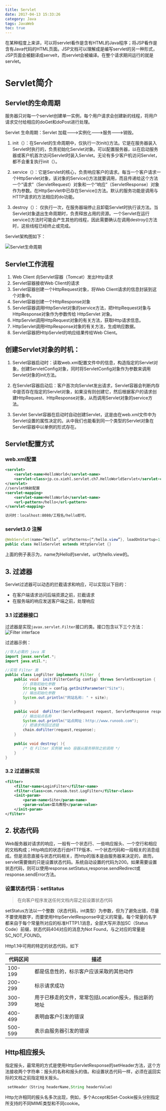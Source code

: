 ```yaml
---
title: Servlet
date: 2017-04-13 15:33:26
category: Java
tags: JavaWeb
toc: true
---
```


在某种程度上来讲，可以将servlet看作是含有HTML的Java程序；将JSP看作是含有Java代码的HTML页面。JSP文档可以理解成是编写servlet的另一种形式，JSP页面会被翻译成servelt，而servlet会被编译。在整个请求期间运行的就是servlet。

# Servlet简介

## Servlet的生命周期
服务器只对每一个servlet创建单一实例，每个用户请求会创建新的线程，将用户请求交付给相应的doGet和doPost进行处理。

Servlet 生命周期：Servlet 加载--->实例化--->服务--->销毁。


1. init（）：在Servlet的生命周期中，仅执行一次init()方法。它是在服务器装入Servlet时执行的，负责初始化Servlet对象。可以配置服务器，以在启动服务器或客户机首次访问Servlet时装入Servlet。无论有多少客户机访问Servlet，都不会重复执行init（）。

2. service（）：它是Servlet的核心，负责响应客户的请求。每当一个客户请求一个HttpServlet对象，该对象的Service()方法就要调用，而且传递给这个方法一个“请求”（ServletRequest）对象和一个“响应”（ServletResponse）对象作为参数。在HttpServlet中已存在Service()方法。默认的服务功能是调用与HTTP请求的方法相应的do功能。

3. destroy（）： 仅执行一次，在服务器端停止且卸载Servlet时执行该方法。当Servlet对象退出生命周期时，负责释放占用的资源。一个Servlet在运行service()方法时可能会产生其他的线程，因此需要确认在调用destroy()方法时，这些线程已经终止或完成。

Servlet架构图如下：

![Servlet生命周期](Servlet与JSP/ServletLifeCycle.jpg)

## Servlet工作流程

1. Web Client 向Servlet容器（Tomcat）发出Http请求
2. Servlet容器接收Web Client的请求
3. Servlet容器创建一个HttpRequest对象，将Web Client请求的信息封装到这个对象中。
4. Servlet容器创建一个HttpResponse对象
5. Servlet容器调用HttpServlet对象的service方法，把HttpRequest对象与HttpResponse对象作为参数传给 HttpServlet 对象。
6. HttpServlet调用HttpRequest对象的有关方法，获取Http请求信息。
7. HttpServlet调用HttpResponse对象的有关方法，生成响应数据。
8. Servlet容器把HttpServlet的响应结果传给Web Client。

## 创建Servlet对象的时机：

1. Servlet容器启动时：读取web.xml配置文件中的信息，构造指定的Servlet对象，创建ServletConfig对象，同时将ServletConfig对象作为参数来调用Servlet对象的init方法。

2. 在Servlet容器启动后：客户首次向Servlet发出请求，Servlet容器会判断内存中是否存在指定的Servlet对象，如果没有则创建它，然后根据客户的请求创建HttpRequest、HttpResponse对象，从而调用Servlet对象的service方法。

3. Servlet Servlet容器在启动时自动创建Servlet，这是由在web.xml文件中为Servlet设置的<load-on-startup>属性决定的。从中我们也能看到同一个类型的Servlet对象在Servlet容器中以单例的形式存在。


## Servlet配置方式
### web.xml配置
```xml
<servlet>
	<servlet-name>HelloWorld</servlet-name>
	<servlet-class>jp.co.xiehl.servlet.ch7.HelloWorldServlet</servlet-class>
</servlet>
//servlet映射配置
<servlet-mapping>
	<servlet-name>HelloWorld</servlet-name>
	<url-pattern>/hello</url-pattern>
</servlet-mapping>

访问时：localhost:8080/工程名/hello即可。

```

### servlet3.0 注解
```java
@WebServlet(name=”Hello”, urlPatterns={“/hello.view”}, loadOnStartup=1)
public class HelloServlet extends HttpServlet {}
```
上面的例子表示为，name为Hello的servlet，url为hello.view的。

## 3. 过滤器
Servlet过滤器可以动态的拦截请求和响应，可以实现以下目的：

* 在客户端请求访问后端资源之前，拦截请求
* 在服务端的响应发送客户端之前，处理响应

### 3.1 过滤器接口
过滤器是实现`javax.servlet.Filter`接口的类。接口包含以下三个方法：
![Filter interface](Servlet与JSP/filter.png)

过滤器示例：
```java
//导入必需的 java 库
import javax.servlet.*;
import java.util.*;

//实现 Filter 类
public class LogFilter implements Filter  {
	public void  init(FilterConfig config) throws ServletException {
		// 获取初始化参数
		String site = config.getInitParameter("Site"); 
		// 输出初始化参数
		System.out.println("网站名称: " + site); 
	}
	
	public void  doFilter(ServletRequest request, ServletResponse response, FilterChain chain){
		// 输出站点名称
		System.out.println("站点网址：http://www.runoob.com");
		// 把请求传回过滤链
		chain.doFilter(request,response);
	}
	
	public void destroy( ){
		/* 在 Filter 实例被 Web 容器从服务移除之前调用 */
	}
}
```

### 3.2 过滤器实现
```xml
<filter>
	<filter-name>LoginFilter</filter-name>
	<filter-class>com.runoob.test.LogFilter</filter-class>
	<init-param>
		<param-name>Site</param-name>
		<param-value>菜鸟教程</param-value>
	</init-param>
</filter>
```

## 2. 状态代码

Web服务器对请求的响应，一般有一个状态行、一些响应报头、一个空行和相应的文档构成；Http响应的状态行由HTTP版本、一个状态代码和一段相关的消息组成。但是消息直接与状态代码相关，而http的版本是由服务器来决定的，故而，servlet需要做的只是设置状态代码。系统自动设置的代码为200。如果需要设置状态代码，则可以使用response.setStatus,response.sendRedirect或response.sendError方法。

### 设置状态代码：setStatus
> 在向客户程序发送任何文档内容之前设置状态代码


setStatus方法以一个整数（状态代码，int类型）为参数，但为了避免出错，尽量不要使用数字，而要使用HttpServletResponse中定义的常量。每个常量的名字都来自于每个常量所对应的标准HTTP1.1消息，全部大写并添加SC（Status Code）前缀，状态代码404对应的消息为Not Found，与之对应的常量是SC_NOT_FOUND。

Http1.1中可用的特定的状态代码，如下

|代码区间|描述|
|---|---|
|100-199|都是信息性的，标示客户应该采取的其他动作|
|200-299|标示请求成功|
|300-399|用于已移走的文件，常常包括Location报头，指出新的地址|
|400-499|表明由客户引发的错误|
|500-599|表示由服务器引发的错误|

## Http相应报头

指定报头，最常用的方式是使用HttpServletResponse的setHeader方法，这个方法接收两个字符串：报头的名称和报头的值。和设置状态代码一样，必须在返回实际的文档之前指定相关报头。

```java
 setHeader（String headerName,String headerValue） 
```
Http允许相同的报头名多次出现，例如，多个Accept和Set-Cookie报头分别指定所支持的不同MIME类型和不同cookie。